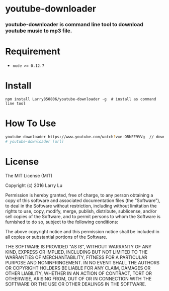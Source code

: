 # youtube-downloader

### youtube-downloader is command line tool to download youtube music to mp3 file.

# Requirement

- `node >= 0.12.7`

# Install

```
npm install Larry850806/youtube-downloader -g  # install as command line tool
```

# How To Use

```bash
youtube-downloader https://www.youtube.com/watch?v=e-ORhEE9VVg  // download "Taylor Swift - Blank Space" to mp3
# youtube-downloader [url]
```

# License

The MIT License (MIT)

Copyright (c) 2016 Larry Lu

Permission is hereby granted, free of charge, to any person obtaining a copy
of this software and associated documentation files (the "Software"), to deal
in the Software without restriction, including without limitation the rights
to use, copy, modify, merge, publish, distribute, sublicense, and/or sell
copies of the Software, and to permit persons to whom the Software is
furnished to do so, subject to the following conditions:

The above copyright notice and this permission notice shall be included in all
copies or substantial portions of the Software.

THE SOFTWARE IS PROVIDED "AS IS", WITHOUT WARRANTY OF ANY KIND, EXPRESS OR
IMPLIED, INCLUDING BUT NOT LIMITED TO THE WARRANTIES OF MERCHANTABILITY,
FITNESS FOR A PARTICULAR PURPOSE AND NONINFRINGEMENT. IN NO EVENT SHALL THE
AUTHORS OR COPYRIGHT HOLDERS BE LIABLE FOR ANY CLAIM, DAMAGES OR OTHER
LIABILITY, WHETHER IN AN ACTION OF CONTRACT, TORT OR OTHERWISE, ARISING FROM,
OUT OF OR IN CONNECTION WITH THE SOFTWARE OR THE USE OR OTHER DEALINGS IN THE
SOFTWARE.

